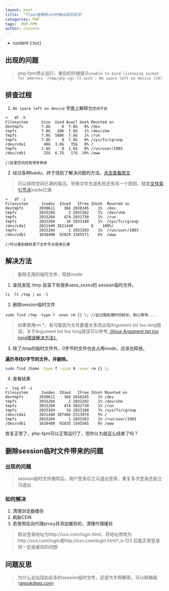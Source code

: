 ```yaml
---
layout: post
title:  "float金额转int时候出现的状况"
categories: PHP
tags:  PHP-FPM
author: cossete
---
```


* content
{:toc}


## 出现的问题

> php-fpm停止运行，重启的时候提示`unable to bind listening socket for address '/tmp/php-cgi-73.sock': No space left on device (28)`



## 排查过程

1. `No space left on device` 字面上解释为`空间不足`

```shell
➜   df -h
Filesystem      Size  Used Avail Use% Mounted on
devtmpfs        7.8G     0  7.8G   0% /dev
tmpfs           7.8G   20K  7.8G   1% /dev/shm
tmpfs           7.8G  588K  7.8G   1% /run
tmpfs           7.8G     0  7.8G   0% /sys/fs/cgroup
/dev/vda1        40G  3.0G   35G   8% /
tmpfs           1.6G     0  1.6G   0% /run/user/1003
/dev/vdb1        25G  6.7G   17G  29% /www

//这里空间还有很多剩余
```

2. 经过各种baidu，终于找到了解决问题的方法。[点击查看原文](https://blog.csdn.net/fdipzone/article/details/41558685)

> 可以排除空间已满的情况。导致文件生成失败还有另一个原因，就是[文件索引节点](http://www.cnblogs.com/itech/archive/2012/05/15/2502284.html)inode已满

```shell
➜   df -i
Filesystem      Inodes  IUsed   IFree IUse%  Mounted on
devtmpfs       2030611    366 2030245    1%  /dev
tmpfs          2033204      2 2033202    1%  /dev/shm
tmpfs          2033204    474 2032730    1%  /run
tmpfs          2033204     16 2033188    1%  /sys/fs/cgroup
/dev/vda1      2621440 2621440 		  0    100%/
tmpfs          2033204      1 2033203    1%  /run/user/1003
/dev/vdb1      1638400  92829 1545571    6%  /www

//可以看到根目录下文件节点使用已满
```



## 解决方法

> 删除无用的临时文件，释放inode

1. 查找发现 /tmp 目录下有很多sess_xxxxx的 session临时文件。

```shell
ls -lt /tmp | wc -l
```

2. 删除session临时文件

```shell
sudo find /tmp -type f -exec rm {} \; //此过程处理时间较长，耐心等待...
```

> 如果使用rm *，有可能因为文件数量太多而出现Argument list too long错误，关于Argument list too long错误可以参考[《linux Argument list too long错误解决方法》](http://blog.csdn.net/fdipzone/article/details/41558461)

3. 除了/tmp的临时文件外，0字节的文件也会占用inode，应该也释放。

**遍历寻找0字节的文件，并删除。**

```bash
sudo find /home -type f -size 0 -exec rm {} \;
```

4. 查看结果

```
➜  log df -i
Filesystem      Inodes  IUsed   IFree IUse% Mounted on
devtmpfs       2030611    366 2030245    1% /dev
tmpfs          2033204      2 2033202    1% /dev/shm
tmpfs          2033204    474 2032730    1% /run
tmpfs          2033204     16 2033188    1% /sys/fs/cgroup
/dev/vda1      2621440 107466 2513974    5% /
tmpfs          2033204      1 2033203    1% /run/user/1003
/dev/vdb1      1638400  92835 1545565    6% /www
```

恢复正常了，php-fpm可以正常运行了，但你以为就这么结束了吗？

## 删除session临时文件带来的问题

### 出现的问题

> session临时文件删除后，用户登录后立马退出登录，重复多次登录还是立马退出

### 如何解决

1. 清理浏览器缓存
2. 刷新CDN
3. 若使用反向代理proxy并添加缓存的，清理代理缓存

> 假设登录地址为http://xxx.com/login.html，将地址修改为http://xxx.com/login或http://xxx.com/login.html?_t=123 后能正常登录则一定是缓存的问题

## 问题反思

> 为什么会出现如此多的session临时文件，还望大牛帮解答，可以邮箱我(gnpok@qq.com)

